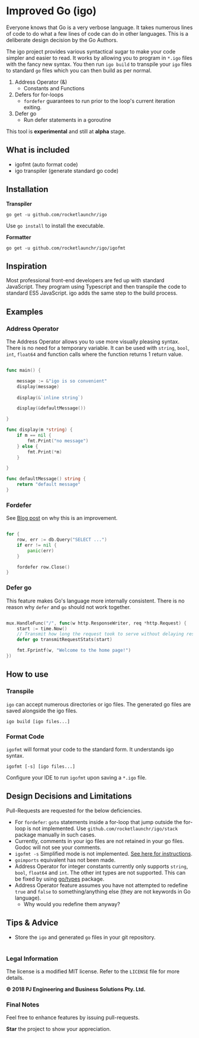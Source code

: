 Improved Go (igo)
===============

Everyone knows that Go is a very verbose language. It takes numerous lines of code to do what a few lines of code can do in other languages. This is a deliberate design decision by the Go Authors.

The igo project provides various syntactical sugar to make your code simpler and easier to read. It works by allowing you to program in `*.igo` files with the fancy new syntax. You then run `igo build` to transpile your `igo` files to standard `go` files which you can then build as per normal.

1. Address Operator (&)
    * Constants and Functions
2. Defers for for-loops
    * `fordefer` guarantees to run prior to the loop's current iteration exiting.
3. Defer go
    * Run defer statements in a goroutine
  
This tool is **experimental** and still at **alpha** stage.


## What is included

* igofmt (auto format code)
* igo transpiler (generate standard go code)

## Installation

**Transpiler**

```
go get -u github.com/rocketlaunchr/igo
```

Use `go install` to install the executable. 

**Formatter**

```
go get -u github.com/rocketlaunchr/igo/igofmt
```

## Inspiration

Most professional front-end developers are fed up with standard JavaScript. They program using Typescript and then transpile the code to standard ES5 JavaScript. igo adds the same step to the build process.

## Examples

### Address Operator

The Address Operator allows you to use more visually pleasing syntax. There is no need for a temporary variable. It can be used with `string`, `bool`, `int`, `float64` and function calls where the function returns 1 return value.


```go

func main() {

	message := &"igo is so convenient"
	display(message)
   
	display(&`inline string`)

	display(&defaultMessage())

}

func display(m *string) {
	if m == nil {
		fmt.Print("no message")
	} else {
		fmt.Print(*m)
	}

}

func defaultMessage() string {
	return "default message"
}

```

### Fordefer

See [Blog post](https://blog.learngoprogramming.com/gotchas-of-defer-in-go-1-8d070894cb01) on why this is an improvement.

```go

for {
	row, err := db.Query("SELECT ...")
	if err != nil {
		panic(err)
	}

	fordefer row.Close()
}

```


### Defer go

This feature makes Go's language more internally consistent. There is no reason why `defer` and `go` should not work together.

```go

mux.HandleFunc("/", func(w http.ResponseWriter, req *http.Request) {
	start := time.Now()
	// Transmit how long the request took to serve without delaying response to client.
	defer go transmitRequestStats(start)

	fmt.Fprintf(w, "Welcome to the home page!")
})

```

## How to use

### Transpile

`igo` can accept numerous directories or igo files. The generated go files are saved alongside the igo files.

```
igo build [igo files...]
```

### Format Code

`igofmt` will format your code to the standard form. It understands igo syntax.

```
igofmt [-s] [igo files...]
```

Configure your IDE to run `igofmt` upon saving a `*.igo` file.

## Design Decisions and Limitations

Pull-Requests are requested for the below deficiencies.

* For `fordefer`: `goto` statements inside a for-loop that jump outside the for-loop is not implemented. Use `github.com/rocketlaunchr/igo/stack` package manually in such cases.
* Currently, comments in your igo files are not retained in your go files. Godoc will not see your comments.
* `igofmt -s` Simplified mode is not implemented. [See here for instructions](https://github.com/golang/go/blob/master/src/cmd/gofmt/simplify.go#L15).
* `goimports` equivalent has not been made.
* Address Operator for integer constants currently only supports `string`, `bool`, `float64` and `int`. The other int types are not supported. This can be fixed by using [go/types](https://github.com/golang/example/tree/master/gotypes) package.
* Address Operator feature assumes you have not attempted to redefine `true` and `false` to something/anything else (they are not keywords in Go language).
	* Why would you redefine them anyway?

## Tips & Advice

* Store the `igo` and generated `go` files in your git repository.

#

### Legal Information

The license is a modified MIT license. Refer to the `LICENSE` file for more details.

**© 2018 PJ Engineering and Business Solutions Pty. Ltd.**

### Final Notes

Feel free to enhance features by issuing pull-requests.

**Star** the project to show your appreciation.
